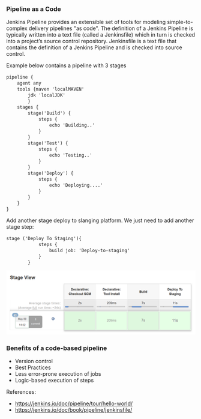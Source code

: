 ### Pipeline as a Code

Jenkins Pipeline provides an extensible set of tools for modeling simple-to-complex delivery pipelines "as code". The definition of a Jenkins Pipeline is typically written into a text file (called a Jenkinsfile) which in turn is checked into a project’s source control repository.
Jenkinsfile is a text file that contains the definition of a Jenkins Pipeline and is checked into source control.
 
Example below contains a pipeline with 3 stages

```buildoutcfg
pipeline {
    agent any
    tools {maven 'localMAVEN'
        jdk 'localJDK'
        }
    stages {
        stage('Build') {
            steps {
                echo 'Building..'
            }
        }
        stage('Test') {
            steps {
                echo 'Testing..'
            }
        }
        stage('Deploy') {
            steps {
                echo 'Deploying....'
            }
        }
    }
}
``` 

Add another stage deploy to slanging platform. We just need to add another stage step:

```buildoutcfg
stage ('Deploy To Staging'){
            steps {
                build job: 'Deploy-to-staging'
            }
        }
```

![IMG](../images/deploy_to_stage.png)



### Benefits of a code-based pipeline

* Version control
* Best Practices
* Less error-prone execution of jobs
* Logic-based execution of steps

References:

* https://jenkins.io/doc/pipeline/tour/hello-world/
* https://jenkins.io/doc/book/pipeline/jenkinsfile/

